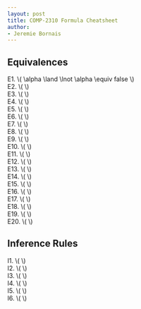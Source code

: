 ```yaml
---
layout: post
title: COMP-2310 Formula Cheatsheet
author:
- Jeremie Bornais
---
```


## Equivalences

E1. \\( \alpha \land \lnot \alpha \equiv false \\)  
E2. \\(  \\)  
E3. \\(  \\)  
E4. \\(  \\)  
E5. \\(  \\)  
E6. \\(  \\)  
E7. \\(  \\)  
E8. \\(  \\)  
E9. \\(  \\)  
E10. \\(  \\)  
E11. \\(  \\)  
E12. \\(  \\)  
E13. \\(  \\)  
E14. \\(  \\)  
E15. \\(  \\)  
E16. \\(  \\)  
E17. \\(  \\)  
E18. \\(  \\)  
E19. \\(  \\)  
E20. \\(  \\)  

## Inference Rules

I1. \\(  \\)  
I2. \\(  \\)  
I3. \\(  \\)  
I4. \\(  \\)  
I5. \\(  \\)  
I6. \\(  \\)  
